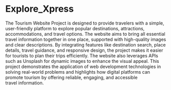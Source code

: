 # Explore_Xpress
The Tourism Website Project is designed to provide travelers with a simple, user-friendly platform to explore popular destinations, attractions, accommodations, and travel options. The website aims to bring all essential travel information together in one place, supported with high-quality images and clear descriptions.
By integrating features like destination search, place details, travel guidance, and responsive design, the project makes it easier for tourists to plan their trips efficiently. The website also leverages APIs such as Unsplash for dynamic images to enhance the visual appeal.
This project demonstrates the application of web development technologies in solving real-world problems and highlights how digital platforms can promote tourism by offering reliable, engaging, and accessible travel information.
